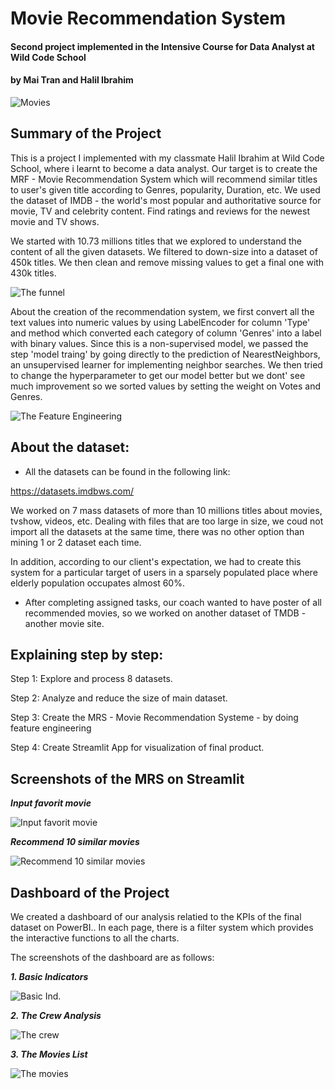# Movie Recommendation System
#### Second project implemented in the Intensive Course for Data Analyst at Wild Code School
#### by Mai Tran and Halil Ibrahim

![Movies](asset/logo.png)


## Summary of the Project

This is a project I implemented with my classmate Halil Ibrahim at Wild Code School, where i learnt to become a data analyst. Our target is to create the  MRF - Movie Recommendation System which will recommend similar titles to user's given title according to Genres, popularity, Duration, etc. We used the dataset of IMDB - the world's most popular and authoritative source for movie, TV and celebrity content. Find ratings and reviews for the newest movie and TV shows.

We started with 10.73 millions titles that we explored to understand the content of all the given datasets. We filtered to down-size into a dataset of 450k titles. We then clean and remove missing values to get a final one with 430k titles.

![The funnel](asset/home_page_filtering.png)

About the creation of the recommendation system, we first convert all the text values into numeric values by using LabelEncoder for column 'Type' and method which converted each category of column 'Genres' into a label with binary values.
Since this is a non-supervised model, we passed the step 'model traing' by going directly to the prediction of NearestNeighbors, an unsupervised learner for implementing neighbor searches.
We then tried to change the hyperparameter to get our model better but we dont' see much improvement so we sorted values by setting the weight on Votes and Genres.

![The Feature Engineering](asset/home2.png)

## About the dataset:

- All the datasets can be found in the following link:

https://datasets.imdbws.com/

We worked on 7 mass datasets of more than 10 millions titles about movies, tvshow, videos, etc.  Dealing with files that are too large in size, we coud not import all the datasets at the same time, there was no other option than mining 1 or 2 dataset each time.

In addition, according to our client's expectation, we had to create this system for a particular target of users in a sparsely populated place where elderly population occupates almost 60%.

- After completing assigned tasks, our coach wanted to have poster of all recommended movies, so we worked on another dataset of TMDB - another movie site.

## Explaining step by step:
Step 1: Explore and process 8 datasets. 

Step 2: Analyze and reduce the size of main dataset. 

Step 3: Create the MRS - Movie Recommendation Systeme - by doing feature engineering

Step 4: Create Streamlit App for visualization of final product.

## Screenshots of the MRS on Streamlit

***Input favorit movie***

![Input favorit movie](asset/streamlit1.png)

***Recommend 10 similar movies***

![Recommend 10 similar movies](asset/streamlit2.png)


## Dashboard of the Project

We created a dashboard of our analysis relatied to the KPIs of the final dataset on PowerBI.. In each page, there is a filter system which provides the interactive functions to all the charts.

The screenshots of the dashboard are as follows:

***1. Basic Indicators***

![Basic Ind.](asset/PBI1.png)

***2. The Crew Analysis***

![The crew](asset/PBI2.png)

***3. The Movies List***

![The movies](asset/PBI3.png)




